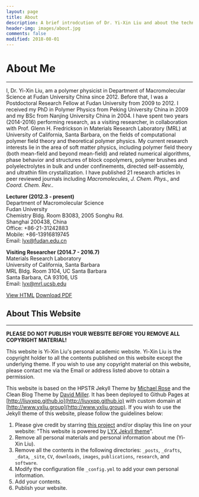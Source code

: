 ```yaml
---
layout: page
title: About
description: A brief introdcution of Dr. Yi-Xin Liu and about the technique used by this website.
header-img: images/about.jpg
comments: false
modified: 2018-08-01
---
```


# About Me
-----

I, Dr. Yi-Xin Liu, am a polymer physicist in Department of Macromolecular Science at Fudan University China since 2012.
Before that, I was a Postdoctoral Research Fellow at Fudan University from 2009 to 2012.
I received my PhD in Polymer Physics from Peking University China in 2009 and my BSc from Nanjing University China in 2004.
I have spent two years (2014-2016) performing research, as a visiting researcher, in collaboration with Prof. Glenn H. Fredrickson in Materials Research Laboratory (MRL) at University of California, Santa Barbara, on the fields of computational polymer field theory and theoretical polymer physics.
My current research interests lie in the area of soft matter physics, including polymer field theory (both mean-field and beyond mean-field) and related numerical algorithms, phase behavior and structures of block copolymers, polymer brushes and polyelectrolytes in bulk and under confinements, directed  self-assembly, and ultrathin film crystallization.
I have published 21 research articles in peer reviewed journals including *Macromolecules*, *J. Chem. Phys.*, and *Coord. Chem. Rev.*.

**Lecturer (2012.3 - present)**  
Department of Macromolecular Science  
Fudan University  
Chemistry Bldg. Room B3083, 2005 Songhu Rd.  
Shanghai 200438, China  
Office: +86-21-31242883  
Mobile: +86-13916819745  
Email: lyx@fudan.edu.cn

**Visiting Researcher (2014.7 - 2016.7)**  
Materials Research Laboratory  
University of California, Santa Barbara  
MRL Bldg. Room 3104, UC Santa Barbara  
Santa Barbara, CA 93106, US  
Email: lyx@mrl.ucsb.edu

<div markdown="0">
    <a href="{{ site.url }}/CV/" class="btn btn-info">View HTML</a>
    <a href="{{ site.url }}/downloads/CV.pdf" class="btn btn-success">Download PDF</a>
</div>

## About This Website
-----

**PLEASE DO NOT PUBLISH YOUR WEBSITE BEFORE YOU REMOVE ALL COPYRIGHT MATERIAL!**

This website is Yi-Xin Liu's personal academic website. Yi-Xin Liu is the copyright holder to all the contents published on this website except the underlying theme. If you wish to use any copyright material on this website, please contact me via the Email or address listed above to obtain a permission.

This website is based on the HPSTR Jekyll Theme by [Michael Rose](https://github.com/mmistakes) and the Clean Blog Theme by [David Miller](https://github.com/davidtmiller/). It has been deployed to Github Pages at [http://liuyxpp.github.io](http://liuyxpp.github.io) with custom domain at [http://www.yxliu.group](http://www.yxliu.group). If you wish to use the Jekyll theme of this website, please follow the guidelines below:

1. Please give credit by starring [this project](https://github.com/liuyxpp/liuyxpp.github.io) and/or display this line on your website: "This website is powered by [LYX Jekyll theme](https://github.com/liuyxpp/liuyxpp.github.io)".
2. Remove all personal materials and personal information about me (Yi-Xin Liu).
3. Remove all the contents in the following directories: `_posts`, `_drafts`, `_data`, `_site`, `CV`, `downloads`, `images`, `publications`, `research`, and `software`.
4. Modify the configuration file `_config.yml` to add your own personal information.
5. Add your contents.
6. Publish your website.
